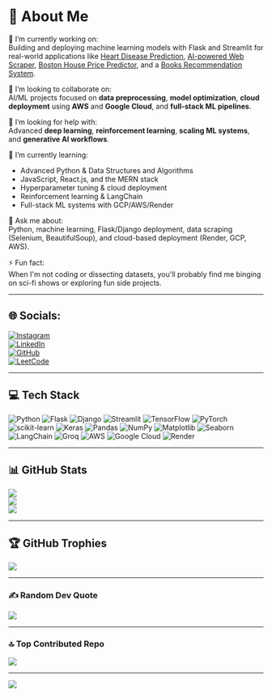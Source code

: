 # 👋 About Me

🔭 I’m currently working on:  
Building and deploying machine learning models with Flask and Streamlit for real-world applications like [Heart Disease Prediction](https://heart-disease-prediction-sglb.onrender.com/), [AI-powered Web Scraper](https://ai-web-scraper-v-0-1.streamlit.app/), [Boston House Price Predictor](https://boston-house-price-prediction-b1nh.onrender.com/), and a [Books Recommendation System](https://books-recommender-1-lz1w.onrender.com/).

👯 I’m looking to collaborate on:  
AI/ML projects focused on **data preprocessing**, **model optimization**, **cloud deployment** using **AWS** and **Google Cloud**, and **full-stack ML pipelines**.

🤝 I’m looking for help with:  
Advanced **deep learning**, **reinforcement learning**, **scaling ML systems**, and **generative AI workflows**.

🌱 I’m currently learning:  
- Advanced Python & Data Structures and Algorithms  
- JavaScript, React.js, and the MERN stack  
- Hyperparameter tuning & cloud deployment  
- Reinforcement learning & LangChain  
- Full-stack ML systems with GCP/AWS/Render

💬 Ask me about:  
Python, machine learning, Flask/Django deployment, data scraping (Selenium, BeautifulSoup), and cloud-based deployment (Render, GCP, AWS).

⚡ Fun fact:  
When I'm not coding or dissecting datasets, you'll probably find me binging on sci-fi shows or exploring fun side projects.

---

## 🌐 Socials:
[![Instagram](https://img.shields.io/badge/Instagram-%23E4405F.svg?logo=Instagram&logoColor=white)](https://instagram.com/_vibhav_0)  
[![LinkedIn](https://img.shields.io/badge/LinkedIn-%230077B5.svg?logo=linkedin&logoColor=white)](https://www.linkedin.com/in/vibhav-anand-37930b1ba/)  
[![GitHub](https://img.shields.io/badge/github-%23121011.svg?style=flat&logo=github&logoColor=white)](https://github.com/vibhavanand007)  
[![LeetCode](https://img.shields.io/badge/LeetCode-%23007ACC.svg?style=flat&logo=leetcode&logoColor=white)](https://leetcode.com/u/vibhavanand25/)

---

## 💻 Tech Stack

![Python](https://img.shields.io/badge/python-3670A0?style=for-the-badge&logo=python&logoColor=ffdd54) 
![Flask](https://img.shields.io/badge/flask-%23000.svg?style=for-the-badge&logo=flask&logoColor=white) 
![Django](https://img.shields.io/badge/django-%23092E20.svg?style=for-the-badge&logo=django&logoColor=white)
![Streamlit](https://img.shields.io/badge/streamlit-%23FF4B4B.svg?style=for-the-badge&logo=streamlit&logoColor=white)
![TensorFlow](https://img.shields.io/badge/TensorFlow-%23FF6F00.svg?style=for-the-badge&logo=TensorFlow&logoColor=white)
![PyTorch](https://img.shields.io/badge/PyTorch-%23EE4C2C.svg?style=for-the-badge&logo=PyTorch&logoColor=white)
![scikit-learn](https://img.shields.io/badge/scikit--learn-%23F7931E.svg?style=for-the-badge&logo=scikit-learn&logoColor=white)
![Keras](https://img.shields.io/badge/Keras-%23D00000.svg?style=for-the-badge&logo=Keras&logoColor=white)
![Pandas](https://img.shields.io/badge/pandas-%23150458.svg?style=for-the-badge&logo=pandas&logoColor=white)
![NumPy](https://img.shields.io/badge/numpy-%23013243.svg?style=for-the-badge&logo=numpy&logoColor=white)
![Matplotlib](https://img.shields.io/badge/Matplotlib-%23ffffff.svg?style=for-the-badge&logo=Matplotlib&logoColor=black)
![Seaborn](https://img.shields.io/badge/Seaborn-4584b6?style=for-the-badge&logo=python&logoColor=white)
![LangChain](https://img.shields.io/badge/LangChain-000000?style=for-the-badge&logo=langchain&logoColor=white)
![Groq](https://img.shields.io/badge/Groq-FF6F00?style=for-the-badge&logo=groq&logoColor=white)
![AWS](https://img.shields.io/badge/AWS-%23FF9900.svg?style=for-the-badge&logo=amazon-aws&logoColor=white)
![Google Cloud](https://img.shields.io/badge/GoogleCloud-%234285F4.svg?style=for-the-badge&logo=google-cloud&logoColor=white)
![Render](https://img.shields.io/badge/Render-%46E3B7.svg?style=for-the-badge&logo=render&logoColor=white)

---

## 📊 GitHub Stats

![](https://github-readme-stats.vercel.app/api?username=vibhavanand007&theme=dark&hide_border=false&include_all_commits=false&count_private=false)  
![](https://github-readme-streak-stats.herokuapp.com/?user=vibhavanand007&theme=dark&hide_border=false)  
![](https://github-readme-stats.vercel.app/api/top-langs/?username=vibhavanand007&theme=dark&hide_border=false&include_all_commits=false&count_private=false&layout=compact)

---

## 🏆 GitHub Trophies

![](https://github-profile-trophy.vercel.app/?username=vibhavanand007&theme=radical&no-frame=false&no-bg=true&margin-w=4)

---

### ✍️ Random Dev Quote
![](https://quotes-github-readme.vercel.app/api?type=horizontal&theme=radical)

---

### 🔝 Top Contributed Repo
![](https://github-contributor-stats.vercel.app/api?username=vibhavanand007&limit=5&theme=dark&combine_all_yearly_contributions=true)

---

[![](https://visitcount.itsvg.in/api?id=vibhavanand007&icon=0&color=0)](https://visitcount.itsvg.in)
